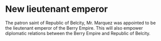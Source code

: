 # New lieutenant emperor
The patron saint of Republic of Belcity, Mr. Marquez was appointed to be the lieutenant emperor of the Berry Empire.
This will also empower diplomatic relations between the Berry Empire and Republic of Belcity.
